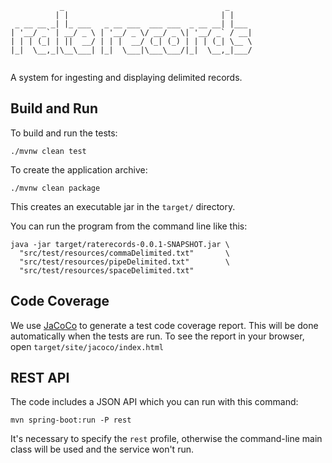 ```
           _                                    _     
          | |                                  | |    
 _ __ __ _| |_ ___   _ __ ___  ___ ___  _ __ __| |___ 
| '__/ _` | __/ _ \ | '__/ _ \/ __/ _ \| '__/ _` / __|
| | | (_| | ||  __/ | | |  __/ (_| (_) | | | (_| \__ \
|_|  \__,_|\__\___| |_|  \___|\___\___/|_|  \__,_|___/
                                                      
```

A system for ingesting and displaying delimited records.

## Build and Run
To build and run the tests:

    ./mvnw clean test

To create the application archive:

    ./mvnw clean package

This creates an executable jar in the `target/` directory.

You can run the program from the command line like this:

    java -jar target/raterecords-0.0.1-SNAPSHOT.jar \
      "src/test/resources/commaDelimited.txt"       \
      "src/test/resources/pipeDelimited.txt"        \
      "src/test/resources/spaceDelimited.txt"

## Code Coverage
We use [JaCoCo](https://www.jacoco.org/jacoco/) to generate a test code coverage report. This will be done 
automatically when the tests are run. To see the report in your browser, open `target/site/jacoco/index.html`

## REST API
The code includes a JSON API which you can run with this command:

    mvn spring-boot:run -P rest

It's necessary to specify the `rest` profile, otherwise the command-line main class will be used and the service
won't run.

